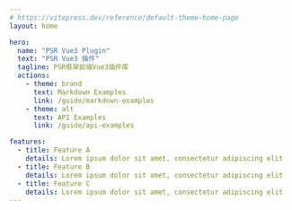 ```yaml
---
# https://vitepress.dev/reference/default-theme-home-page
layout: home

hero:
  name: "PSR Vue3 Plugin"
  text: "PSR Vue3 插件"
  tagline: PSR框架前端Vue3插件库
  actions:
    - theme: brand
      text: Markdown Examples
      link: /guide/markdown-examples
    - theme: alt
      text: API Examples
      link: /guide/api-examples

features:
  - title: Feature A
    details: Lorem ipsum dolor sit amet, consectetur adipiscing elit
  - title: Feature B
    details: Lorem ipsum dolor sit amet, consectetur adipiscing elit
  - title: Feature C
    details: Lorem ipsum dolor sit amet, consectetur adipiscing elit
---
```


